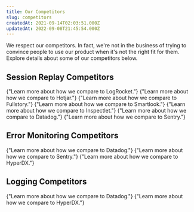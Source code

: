 ```yaml
---
title: Our Competitors
slug: competitors
createdAt: 2021-09-14T02:03:51.000Z
updatedAt: 2022-09-08T21:45:54.000Z
---
```


We respect our competitors. In fact, we're not in the business of trying to convince people to use our product when it's not the right fit for them. Explore details about some of our competitors below.

## Session Replay Competitors

<DocsCardGroup>
    <DocsCard title="LogRocket" href="https://highlight.io/compare/highlight-vs-logrocket">
        {"Learn more about how we compare to LogRocket."}
    </DocsCard>
    <DocsCard title="Hotjar" href="https://highlight.io/compare/highlight-vs-hotjar">
        {"Learn more about how we compare to Hotjar."}
    </DocsCard>
    <DocsCard title="Fullstory" href="https://highlight.io/compare/highlight-vs-fullstory">
        {"Learn more about how we compare to Fullstory."}
    </DocsCard>
    <DocsCard title="Smartlook" href="https://highlight.io/compare/highlight-vs-smartlook">
        {"Learn more about how we compare to Smartlook."}
    </DocsCard>
    <DocsCard title="Inspectlet" href="https://highlight.io/compare/highlight-vs-inspectlet">
        {"Learn more about how we compare to Inspectlet."}
    </DocsCard>
    <DocsCard title="Datadog" href="https://highlight.io/compare/highlight-vs-datadog">
        {"Learn more about how we compare to Datadog."}
    </DocsCard>
    <DocsCard title="Sentry" href="https://highlight.io/compare/highlight-vs-sentry">
        {"Learn more about how we compare to Sentry."}
    </DocsCard>
</DocsCardGroup>

## Error Monitoring Competitors

<DocsCardGroup>
    <DocsCard title="Datadog" href="https://highlight.io/compare/highlight-vs-datadog">
        {"Learn more about how we compare to Datadog."}
    </DocsCard>
    <DocsCard title="Sentry" href="https://highlight.io/compare/highlight-vs-sentry">
        {"Learn more about how we compare to Sentry."}
    </DocsCard>
    <DocsCard title="HyperDX" href="https://highlight.io/compare/highlight-vs-hyperdx">
        {"Learn more about how we compare to HyperDX."}
    </DocsCard>
</DocsCardGroup>

## Logging Competitors

<DocsCardGroup>
    <DocsCard title="Datadog" href="https://highlight.io/compare/highlight-vs-datadog">
        {"Learn more about how we compare to Datadog."}
    </DocsCard>
    <DocsCard title="HyperDX" href="https://highlight.io/compare/highlight-vs-hyperdx">
        {"Learn more about how we compare to HyperDX."}
    </DocsCard>
</DocsCardGroup>

